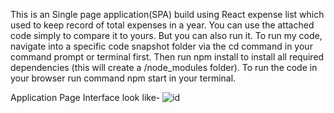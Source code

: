 This is an Single page application(SPA) build using React expense list which used to keep record of total expenses in a year.
You can use the attached code simply to compare it to yours. But you can also run it.
To run my code, navigate into a specific code snapshot folder via the cd command in your command prompt or terminal first.
Then run npm install to install all required dependencies (this will create a /node_modules folder).
To run the code in your browser run command npm start in your terminal.

Application Page Interface look like-
![id](https://user-images.githubusercontent.com/63060281/127287118-57e5b0d7-0a1b-4f5b-b01e-c19441f8b216.png)
